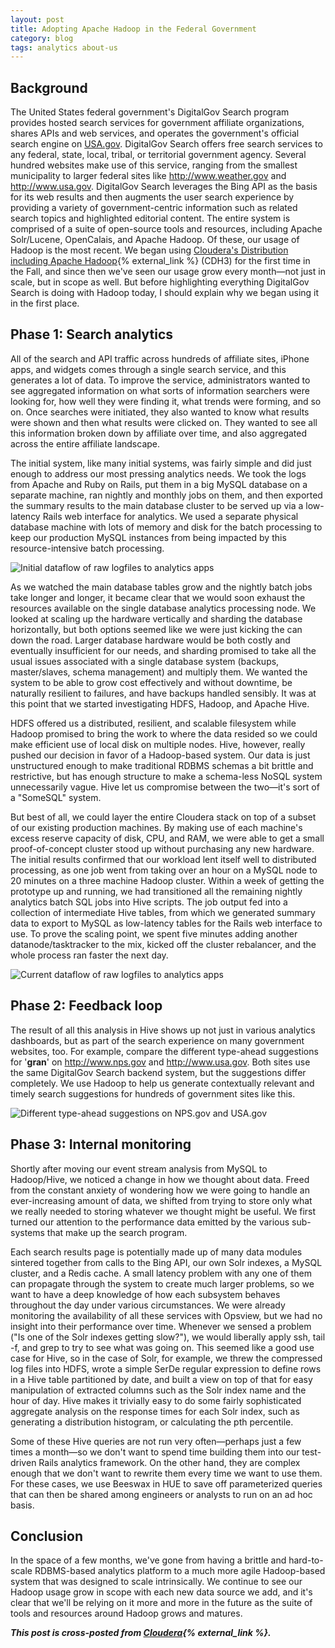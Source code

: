 ```yaml
---
layout: post
title: Adopting Apache Hadoop in the Federal Government
category: blog
tags: analytics about-us
---
```

## Background

The United States federal government's DigitalGov Search program provides hosted search services for government affiliate organizations, shares APIs and web services, and operates the government's official search engine on [USA.gov](http://www.usa.gov). DigitalGov Search offers free search services to any federal, state, local, tribal, or territorial government agency. Several hundred websites make use of this service, ranging from the smallest municipality to larger federal sites like <http://www.weather.gov> and <http://www.usa.gov>. DigitalGov Search leverages the Bing API as the basis for its web results and then augments the user search experience by providing a variety of government-centric information such as related search topics and highlighted editorial content. The entire system is comprised of a suite of open-source tools and resources, including Apache Solr/Lucene, OpenCalais, and Apache Hadoop. Of these, our usage of Hadoop is the most recent. We began using [Cloudera's Distribution including Apache Hadoop](http://www.cloudera.com/hadoop/){% external_link %} (CDH3) for the first time in the Fall, and since then we've seen our usage grow every month&mdash;not just in scale, but in scope as well. But before highlighting everything DigitalGov Search is doing with Hadoop today, I should explain why we began using it in the first place.

## Phase 1: Search analytics

All of the search and API traffic across hundreds of affiliate sites, iPhone apps, and widgets comes through a single search service, and this generates a lot of data. To improve the service, administrators wanted to see aggregated information on what sorts of information searchers were looking for, how well they were finding it, what trends were forming, and so on. Once searches were initiated, they also wanted to know what results were shown and then what results were clicked on. They wanted to see all this information broken down by affiliate over time, and also aggregated across the entire affiliate landscape.

The initial system, like many initial systems, was fairly simple and did just enough to address our most pressing analytics needs. We took the logs from Apache and Ruby on Rails, put them in a big MySQL database on a separate machine, ran nightly and monthly jobs on them, and then exported the summary results to the main database cluster to be served up via a low-latency Rails web interface for analytics. We used a separate physical database machine with lots of memory and disk for the batch processing to keep our production MySQL instances from being impacted by this resource-intensive batch processing.

![Initial dataflow of raw logfiles to analytics apps](https://9fddeb862c037f6d2190-f1564c64756a8cfee25b6b19953b1d23.ssl.cf2.rackcdn.com/tumblr_lle73iJ2Ts1qid15q.png)

As we watched the main database tables grow and the nightly batch jobs take longer and longer, it became clear that we would soon exhaust the resources available on the single database analytics processing node. We looked at scaling up the hardware vertically and sharding the database horizontally, but both options seemed like we were just kicking the can down the road. Larger database hardware would be both costly and eventually insufficient for our needs, and sharding promised to take all the usual issues associated with a single database system (backups, master/slaves, schema management) and multiply them. We wanted the system to be able to grow cost effectively and without downtime, be naturally resilient to failures, and have backups handled sensibly. It was at this point that we started investigating HDFS, Hadoop, and Apache Hive.

HDFS offered us a distributed, resilient, and scalable filesystem while Hadoop promised to bring the work to where the data resided so we could make efficient use of local disk on multiple nodes. Hive, however, really pushed our decision in favor of a Hadoop-based system. Our data is just unstructured enough to make traditional RDBMS schemas a bit brittle and restrictive, but has enough structure to make a schema-less NoSQL system unnecessarily vague. Hive let us compromise between the two&mdash;it's sort of a "SomeSQL" system.

But best of all, we could layer the entire Cloudera stack on top of a subset of our existing production machines. By making use of each machine's excess reserve capacity of disk, CPU, and RAM, we were able to get a small proof-of-concept cluster stood up without purchasing any new hardware. The initial results confirmed that our workload lent itself well to distributed processing, as one job went from taking over an hour on a MySQL node to 20 minutes on a three machine Hadoop cluster. Within a week of getting the prototype up and running, we had transitioned all the remaining nightly analytics batch SQL jobs into Hive scripts. The job output fed into a collection of intermediate Hive tables, from which we generated summary data to export to MySQL as low-latency tables for the Rails web interface to use. To prove the scaling point, we spent five minutes adding another datanode/tasktracker to the mix, kicked off the cluster rebalancer, and the whole process ran faster the next day.

![Current dataflow of raw logfiles to analytics apps](https://9fddeb862c037f6d2190-f1564c64756a8cfee25b6b19953b1d23.ssl.cf2.rackcdn.com/tumblr_lle73rea1K1qid15q.png)

## Phase 2: Feedback loop

The result of all this analysis in Hive shows up not just in various analytics dashboards, but as part of the search experience on many government websites, too. For example, compare the different type-ahead suggestions for '**gran**' on <http://www.nps.gov> and <http://www.usa.gov>. Both sites use the same DigitalGov Search backend system, but the suggestions differ completely. We use Hadoop to help us generate contextually relevant and timely search suggestions for hundreds of government sites like this.

![Different type-ahead suggestions on NPS.gov and USA.gov](https://9fddeb862c037f6d2190-f1564c64756a8cfee25b6b19953b1d23.ssl.cf2.rackcdn.com/tumblr_lle73ymed31qid15q.png)

## Phase 3: Internal monitoring</strong>

Shortly after moving our event stream analysis from MySQL to Hadoop/Hive, we noticed a change in how we thought about data. Freed from the constant anxiety of wondering how we were going to handle an ever-increasing amount of data, we shifted from trying to store only what we really needed to storing whatever we thought might be useful. We first turned our attention to the performance data emitted by the various sub-systems that make up the search program.

Each search results page is potentially made up of many data modules sintered together from calls to the Bing API, our own Solr indexes, a MySQL cluster, and a Redis cache. A small latency problem with any one of them can propagate through the system to create much larger problems, so we want to have a deep knowledge of how each subsystem behaves throughout the day under various circumstances. We were already monitoring the availability of all these services with Opsview, but we had no insight into their performance over time. Whenever we sensed a problem ("Is one of the Solr indexes getting slow?"), we would liberally apply ssh, tail -f, and grep to try to see what was going on. This seemed like a good use case for Hive, so in the case of Solr, for example, we threw the compressed log files into HDFS, wrote a simple SerDe regular expression to define rows in a Hive table partitioned by date, and built a view on top of that for easy manipulation of extracted columns such as the Solr index name and the hour of day. Hive makes it trivially easy to do some fairly sophisticated aggregate analysis on the response times for each Solr index, such as generating a distribution histogram, or calculating the pth percentile.

Some of these Hive queries are not run very often&mdash;perhaps just a few times a month&mdash;so we don't want to spend time building them into our test-driven Rails analytics framework. On the other hand, they are complex enough that we don't want to rewrite them every time we want to use them. For these cases, we use Beeswax in HUE to save off parameterized queries that can then be shared among engineers or analysts to run on an ad hoc basis.

## Conclusion

In the space of a few months, we've gone from having a brittle and hard-to-scale RDBMS-based analytics platform to a much more agile Hadoop-based system that was designed to scale intrinsically. We continue to see our Hadoop usage grow in scope with each new data source we add, and it's clear that we'll be relying on it more and more in the future as the suite of tools and resources around Hadoop grows and matures.

***This post is cross-posted from [Cloudera](http://www.cloudera.com/blog/2011/04/adopting-apache-hadoop-in-the-federal-government){% external_link %}.***